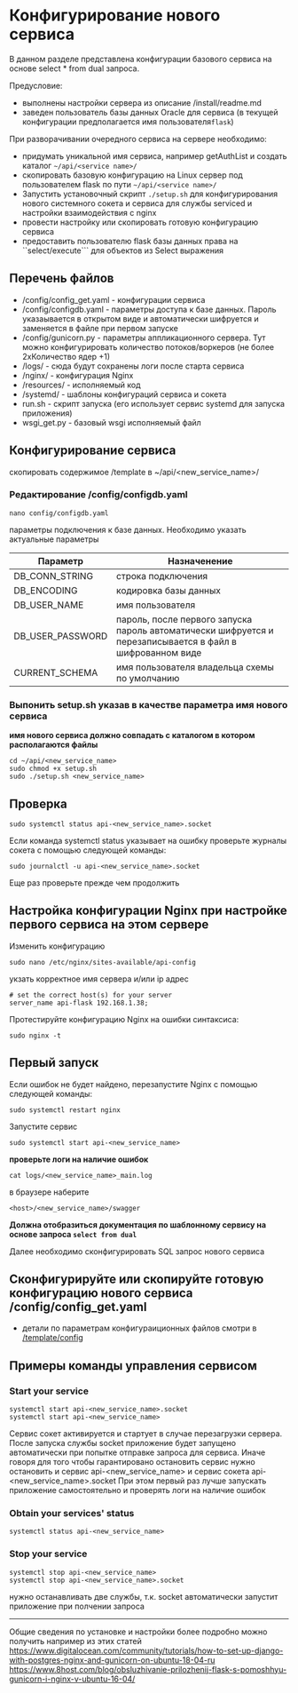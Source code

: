 Конфигурирование нового сервиса
===============================
В данном разделе представлена конфигурации базового сервиса 
на основе select * from dual запроса.

Предусловие: 
- выполнены настройки сервера из описание /install/readme.md
- заведен пользователь базы данных Oracle для сервиса (в текущей конфигурации предполагается имя пользователя`flask`) 

При разворачивании очередного сервиса на сервере необходимо:

- придумать уникальной имя сервиса, например getAuthList и создать каталог ```~/api/<service name>/```
- скопировать базовую конфигурацию на Linux сервер под пользователем flask по пути ```~/api/<service name>/```
- Запустить установочный скрипт ```./setup.sh``` для конфигурирования нового системного сокета и сервиса для службы serviced и настройки взаимодействия с nginx  
- провести настройку или скопировать готовую конфигурацию сервиса
- предоставить пользователю flask базы данных права на ``select/execute``` для объектов из Select выражения

Перечень файлов
---------------
- /config/config_get.yaml  - конфигурации сервиса
- /config/configdb.yaml - параметры доступа к базе данных. Пароль указаывается в открытом виде и автоматически шифруется и заменяется в файле при первом запуске
- /config/gunicorn.py - параметры аппликационного сервера. Тут можно конфигурировать количество потоков/воркеров (не более 2хКоличество ядер +1)
- /logs/ - сюда будут сохранены логи после старта сервиса 
- /nginx/ - конфигурация Nginx
- /resources/ - исполняемый код 
- /systemd/ - шаблоны конфигураций сервиса и сокета
- run.sh - скрипт запуска (его использует сервис systemd для запуска приложения) 
- wsgi_get.py - базовый wsgi исполняемый файл



## Конфигурирование сервиса 

скопировать содержимое /template в ~/api/<new_service_name>/

### Редактирование /config/configdb.yaml

```shell script
nano config/configdb.yaml
```
параметры подключения к базе данных. Необходимо указать актуальные параметры

Параметр|Назначенение
--------|------------
DB_CONN_STRING|строка подключения
DB_ENCODING|кодировка базы данных
DB_USER_NAME| имя пользователя
DB_USER_PASSWORD| пароль, после первого запуска пароль автоматически шифруется и перезаписывается в файл в шифрованном виде
CURRENT_SCHEMA|имя пользователя владельца схемы по умолчанию 


### Выпонить setup.sh указав в качестве параметра имя нового сервиса

**имя нового сервиса должно совпадать с каталогом в котором располагаются файлы**

```shell script
cd ~/api/<new_service_name>
sudo chmod +x setup.sh 
sudo ./setup.sh <new_service_name>
```

Проверка
--------
```shell script
sudo systemctl status api-<new_service_name>.socket
```

Если команда systemctl status указывает на ошибку проверьте журналы сокета с помощью следующей команды:

```shell script
sudo journalctl -u api-<new_service_name>.socket
```

Еще раз проверьте прежде чем продолжить


Настройка конфигурации Nginx при настройке первого сервиса на этом сервере
----------------------------
Изменить конфигурацию
```shell script
sudo nano /etc/nginx/sites-available/api-config
```
укзать корректное имя сервера и/или ip адрес
```shell script
# set the correct host(s) for your server
server_name api-flask 192.168.1.38;
``` 

Протестируйте конфигурацию Nginx на ошибки синтаксиса:
```shell script
sudo nginx -t
```

Первый запуск
-------------

Если ошибок не будет найдено, перезапустите Nginx с помощью следующей команды:
```shell script
sudo systemctl restart nginx
```
Запустите сервис
```shell script
sudo systemctl start api-<new_service_name>
```
**проверьте логи на наличие ошибок**

```shell script
cat logs/<new_service_name>_main.log
```

в браузере наберите 
```
<host>/<new_service_name>/swagger
```

**Должна отобразиться документация по шаблонному сервису на основе запроса `select from dual`**

Далее необходимо сконфигурировать SQL запрос нового сервиса

## Сконфигурируйте или скопируйте готовую конфигурацию нового сервиса /config/config_get.yaml

- детали по параметрам конфигураиционных файлов смотри в [/template/config](https://github.com/kopylovanton/SimpleService/tree/master/template/config)

Примеры команды управления сервисом
----------------------------------
### Start your service
```shell script
systemctl start api-<new_service_name>.socket
systemctl start api-<new_service_name> 
```
Сервис сокет активируется и стартует в случае перезагрузки сервера. 
После запуска службы socket приложение будет запущено автоматически при попытке  отправке запроса для сервиса.
Иначе говоря для того чтобы гарантировано остановить сервис нужно остановить и сервис api-<new_service_name>  и сервис сокета api-<new_service_name>.socket
При этом первый раз лучше запускать приложение самостоятельно и проверять логи на наличие ошибок

### Obtain your services' status
```shell script
systemctl status api-<new_service_name>
```
### Stop your service
```shell script
systemctl stop api-<new_service_name>
systemctl stop api-<new_service_name>.socket
```

нужно останавливать две службы, т.к. socket автоматически запустит приложение при полчении запроса

----------------------
Общие сведения по установке и настройки более подробно можно получить например из этих статей
https://www.digitalocean.com/community/tutorials/how-to-set-up-django-with-postgres-nginx-and-gunicorn-on-ubuntu-18-04-ru 
https://www.8host.com/blog/obsluzhivanie-prilozhenij-flask-s-pomoshhyu-gunicorn-i-nginx-v-ubuntu-16-04/
